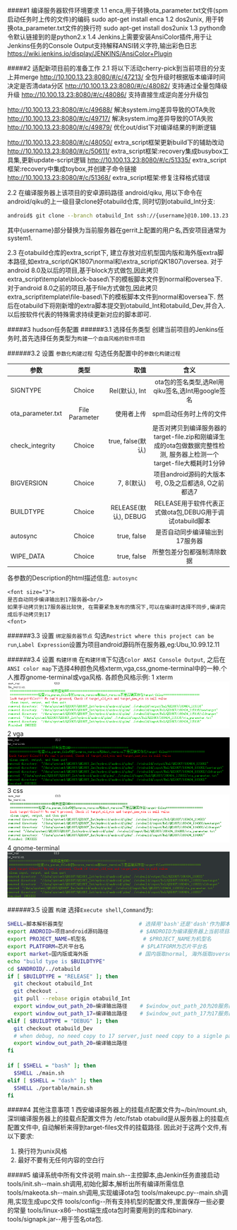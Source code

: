 #####1 编译服务器软件环境要求
1.1 enca,用于转换ota_parameter.txt文件(spm启动任务时上传的文件)的编码
sudo apt-get install enca
1.2 dos2unix, 用于转换ota_parameter.txt文件的换行符
sudo apt-get install dos2unix
1.3 python命令默认链接到的是python2.x
1.4 Jenkins上需要安装AnsiColor插件,用于让Jenkins任务的Console Output支持解释ANSI转义字符,输出彩色日志
https://wiki.jenkins.io/display/JENKINS/AnsiColor+Plugin

#####2 适配新项目前的准备工作
2.1 将以下活动cherry-pick到当前项目的分支上并merge
http://10.100.13.23:8080/#/c/47213/ 全包升级时根据版本编译时间决定是否清data分区
http://10.100.13.23:8080/#/c/48082/ 支持通过全量包降级升级
http://10.100.13.23:8080/#/c/48086/ 支持直接生成逆向差分升级包

http://10.100.13.23:8080/#/c/49688/ 解决system.img差异导致的OTA失败
http://10.100.13.23:8080/#/c/49717/ 解决system.img差异导致的OTA失败
http://10.100.13.23:8080/#/c/49879/ 优化out/dist下对编译结果的判断逻辑

http://10.100.13.23:8080/#/c/48050/ extra_script框架更新build下的辅助改动
http://10.100.13.23:8080/#/c/50611/ extra_script框架:recovery集成busybox工具集,更新update-script逻辑
http://10.100.13.23:8080/#/c/51335/ extra_script框架:recovery中集成toybox,并创建子命令链接
http://10.100.13.23:8080/#/c/51368/ extra_script框架:修复注释格式错误

2.2 在编译服务器上该项目的安卓源码路径 android/qiku, 用以下命令在android/qiku的上一级目录clone好otabuild仓库, 同时切到otabuild_Int分支:
```bash
android$ git clone --branch otabuild_Int ssh://{username}@10.100.13.23:29418/android/otabuild
```
其中{username}部分替换为当前服务器在gerrit上配置的用户名,西安项目通常为system1.

2.3  在otabuild仓库的extra_script下, 建立存放对应机型国内版和海外版extra脚本路径,如extra_script\QK1807\normal和\extra_script\QK1807\oversea.
对于android 8.0及以后的项目,基于block方式做包,因此拷贝extra_script\template\block-based\下的模板脚本文件到normal和oversea下.
对于android 8.0之前的项目,基于file方式做包,因此拷贝extra_script\template\file-based\下的模板脚本文件到normal和oversea下.
然后在otabuild下将刚新增的extra脚本提交到otabuild_Int和otabuild_Dev,并合入.
以后按软件代表的特殊需求持续更新对应的脚本即可.

#####3 hudson任务配置
######3.1 选择任务类型
创建当前项目的Jenkins任务时,首先选择任务类型为`构建一个自由风格的软件项目`

######3.2 设置 `参数化构建过程`
勾选任务配置中的`参数化构建过程`  

| 参数   |      类型      |  取值 | 含义 |
|----------|:-------------:|------:|:-----:|
| SIGNTYPE | Choice | Rel(默认), Int | ota包的签名类型,选Rel用qiku签名,选Int用google签名 |
| ota_parameter.txt | File Parameter |   使用者上传 | spm启动任务时上传的文件 |
| check_integrity | Choice |  true, false(默认) | 是否对拷贝到编译服务器的target-file.zip和刚编译生成的ota包做数据完整性检测, 服务器上检测一个target-file大概耗时1分钟 |
| BIGVERSION | Choice |  7, 8(默认) | 项目android源码的大版本号, O及之后都选8, O之前都选7 |
| BUILDTYPE | Choice | RELEASE(默认), DEBUG | RELEASE用于软件代表正式做ota包,DEBUG用于调试otabuild脚本 |
| autosync | Choice | true, false | 是否自动同步编译输出到17服务器 |
| WIPE_DATA | Choice | true, false | 所整包差分包都强制清除数据 |

各参数的Description的html描述信息:
`autosync`
```http
<font size="3">
是否自动同步编译输出到17服务器<br/>
如果手动拷贝到17服务器比较快, 在需要紧急发布的情况下,可以在编译时选择不同步,编译完成后手动拷贝到17
<font>
```

######3.3 设置 `绑定服务器节点`
勾选`Restrict where this project can be run`,`Label Expression`设置为项目android源码所在服务器,eg:Ubu_10.99.12.11

######3.4 设置 `构建环境`
在`构建环境`下勾选`Color ANSI Console Output`, 之后在`ANSI color map`下选择4种颜色风格xterm,vga,css,gnome-terminal中的一种.个人推荐gnome-terminal或vga风格.
各颜色风格示例:
1 xterm
![xterm](.\md_pic\xterm.PNG "xterm example")
2 vga
![vga](.\md_pic\vga.PNG "vga example")
3 css
![css](.\md_pic\css.PNG "css example")
4 gnome-terminal
![gnome-terminal](.\md_pic\gnome-terminal.PNG "gnome-terminal example")

######3.5 设置 `构建`
选择`Execute shell`,`Command`为:
```bash
SHELL=脚本解析器类型                        # 选择用'bash'还是'dash'作为脚本解析器.参考https://wiki.ubuntu.com/DashAsBinSh dash是bash的精简版,启动更快, POSIX兼容移植性更好.
export ANDROID=项目android源码路径          # $ANDROID为编译服务器上当前项目android源码路径
export PROJECT_NAME=机型名                  # $PROJECT_NAME为机型名
export PLATFORM=芯片平台名                  # $PLATFORM为芯片平台名
export market=国内版或海外版                # 国内版取normal, 海外版取oversea
echo "build type is $BUILDTYPE"
cd $ANDROID/../otabuild
if [ $BUILDTYPE = "RELEASE" ]; then
  git checkout otabuild_Int
  git checkout .
  git pull --rebase origin otabuild_Int
  export window_out_path_20=编译输出路径    # $window_out_path_20为20服务器编译生成的ota包输出路径
  export window_out_path_17=编译输出路径    # $window_out_path_17为17服务器编译生成的ota包输出路径
elif [ $BUILDTYPE = "DEBUG" ]; then
  git checkout otabuild_Dev
  # when debug, no need copy to 17 server,just need copy to a signle path for we debug.
  export window_out_path_20=编译输出路径
fi

if [ $SHELL = "bash" ]; then
  $SHELL ./main.sh
elif [ $SHELL = "dash" ]; then
  $SHELL ./portable/main.sh
fi
```

#####4 其他注意事项
1 西安编译服务器上的挂载点配置文件为~/bin/mount.sh,深圳编译服务器上的挂载点配置文件为 /etc/fstab
otabuild是从服务器上的挂载点配置文件中, 自动解析来得到target-files文件的挂载路径. 因此对于这两个文件,有以下要求:
1.  换行符为unix风格
2. 最好不要有无任何内容的空白行

#####5 编译系统中所有文件说明
main.sh--主控脚本,由Jenkin任务直接启动
tools/init.sh--main.sh调用,初始化脚本,解析出所有编译所需信息
tools/makeota.sh--main.sh调用,实现编译ota包
tools/makeupc.py--main.sh调用,实现生成upc文件
tools/config--所有支持机型的配置文件,里面保存一些必要的常量
tools/linux-x86--host端生成ota包时需要用到的库和binary.
tools/signapk.jar--用于签名ota包.





